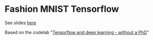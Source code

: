 
# Fashion MNIST Tensorflow


See slides [here](https://github.com/fbchow/fashion-mnist-tensorflow/blob/master/ml-fashion-mnist-presentation.pdf)


Based on the codelab "[Tensorflow and deep learning - without a PhD](https://codelabs.developers.google.com/codelabs/cloud-tensorflow-mnist)"

